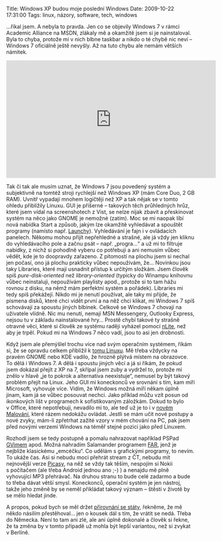 Title: Windows XP budou moje poslední Windows
Date: 2009-10-22 17:31:00
Tags: linux, názory, software, tech, windows

…říkal jsem. A nebyla to pravda. Jen co se objevily Windows 7 v rámci Academic Alliance na MSDN, zlákaly mě a okamžitě jsem si je nainstaloval. Byla to chyba, protože mi v nich blbne taskbar a nikdo o té chybě nic neví – Windows 7 oficiálně ještě nevyšly. Až na tuto chybu ale nemám větších námitek.

<iframe width="560" height="315" src="https://www.youtube.com/embed/YDvWtO-114I" frameborder="0" allowfullscreen></iframe>

Tak či tak ale musím uznat, že Windows 7 jsou povedený systém a subjektivně na tomtéž stroji rychlejší než Windows XP (mám Core Duo, 2 GB RAM). Uvnitř vypadají mnohem logičtěji než XP a tak nějak se v tomto ohledu přiblížily Linuxu. GUI je příšerné – takových těch průhledných hrůz, které jsem vídal na screenshotech z Vist, se nelze nijak zbavit a přeskinovat systém na něco jako GNOME je nemožné (zatím). Moc se mi naopak líbí nová nabídka Start a způsob, jakým lze okamžitě vyhledávat a spouštět programy (namísto např. [Launchy]({filename}2007-12-29_launchy.md)). Vyhledávání je fajn i v ovládacích panelech. Někomu mohou přijít nepřehledné a strašné, ale já vždy jen kliknu do vyhledávacího pole a začnu psát – např. „progra…“ a už mi to filtruje nabídky, z nichž si pohodlně vyberu co potřebuji a ani nemusím vůbec vědět, kde je to doopravdy zařazeno. Z pitomostí na plochu jsem si nechal jen počasí, ono já plochu prakticky vůbec nepoužívám, že… Novinkou jsou taky Libraries, které mají usnadnit přístup k určitým složkám. Jsem člověk spíš *pure-disk-oriented* než *library-oriented* (typicky do Winampu knihovnu vůbec neinstaluji, nepoužívám playlisty apod., protože si to tam hážu rovnou z disku, na němž mám perfektní systém a pořádek). Libraries mi tedy spíš překážejí. Nikdo mi je nenutí používat, ale taky mi přijde, že písmena disků, které chci vidět první a na něž chci klikat, mi Windows 7 spíš schovávají za spoustu jiných blbinek. Celkově se Windows 7 chovají na uživatele vlídně. Nic mu nenutí, nemají MSN Messengery, Outlooky Express, nejsou tu v základu nainstalované hry… Prostě chybí takové ty strašně otravné věci, které si člověk ze systému raději vyházel pomocí [nLite](http://www.nliteos.com/), než aby je trpěl. Pokud mi na Windows 7 něco vadí, jsou to asi jen drobnosti.

Když jsem ale přemýšlel trochu více nad svým operačním systémem, říkám si, že se opravdu celkem přiblížil k [tomu Linuxu]({filename}2007-11-02_tyden-s-tucnaky.md). Mě třeba vždycky na pravém GNOME nebo KDE vadilo, že hrozně plýtvá místem na obrazovce. To dělá i Windows 7. A dělá i spoustu jiných věcí a já si říkám, že pokud jsem dokázal přejít z XP na 7, skřípal jsem zuby a vydržel to, protože mi znělo v hlavě „je to pokrok a alternativa neexistuje“, nemusel by být takový problém přejít na Linux. Jeho GUI mi koneckonců ve srovnání s tím, kam míří Microsoft, vyhovuje více. Vidím, že Windows možná míří někam úplně jinam, kam já se vůbec posouvat nechci. Jako příklad můžu vzít posun od ikonkových lišt v programech k sofistikovaným záložkám. Dokud to bylo v Office, které nepotřebuji, nevadilo mi to, ale teď už je to i v [novém Malování](http://images.google.cz/images?q=ms+paint+windows+7), které rázem nedokážu ovládat. Jestli se mám učit nové postupy a nové zvyky, mám-li zpřetrhat zažité vzory v mém chování na PC, pak jsem před novými verzemi Windows na téměř stejné pozici jako před Linuxem.

Rozhodl jsem se tedy postupně a pomalu nahrazovat například PSPad [GVimem](http://www.vim.org/) apod. Možná nahradím Salamander programem [FAR](http://www.farmanager.com/), jenž je nejblíže klasickému „emcéčku“. Co udělám s grafickými programy, to nevím. To ukáže čas. Asi si nebudu moci přehrát stream z ČT, nebudu mít nejnovější verze [Picasy](http://picasa.google.com/linux), na něž se vždy tak těším, nespojím si Nokii s počítačem (ale třeba Android jednou ano ;-) ) a nenajdu mě plně vyhovující MP3 přehrávač. Na druhou stranu to bude celé zadarmo a bude to třeba dávat větší smysl. Koneckonců, operační systém je jen nástroj, takže jeho změně by se neměl přikládat takový význam – štěstí v životě by se mělo hledat jinde.

A propos, pokud bych se měl držet [přirovnání se státy]({filename}2009-08-17_trivialni-zmena.md), řekněme, že mě někdo násilím přestěhoval… jen o kousek dál s tím, že vrátit se nedá. Třeba do Německa. Není to tam ani zlé, ale ani úplně dokonalé a člověk si řekne, že ta změna by v tomto případě už mohla být lepší variantou, než si zvykat v Berlíně.
